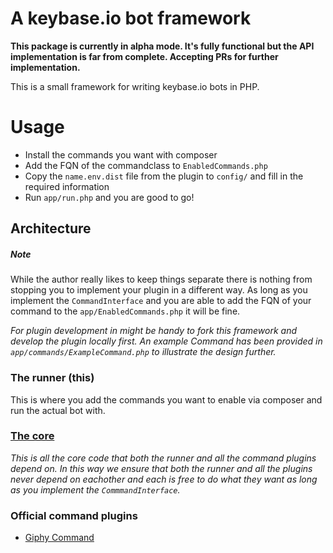 # A keybase.io bot framework

**This package is currently in alpha mode. It's fully functional but the API implementation is far from complete. Accepting PRs for further implementation.** 

This is a small framework for writing keybase.io bots in PHP. 

# Usage
* Install the commands you want with composer
* Add the FQN of the commandclass to `EnabledCommands.php`
* Copy the `name.env.dist` file from the plugin to `config/` and fill in the required information
* Run `app/run.php` and you are good to go!

## Architecture

##### Note
While the author really likes to keep things separate there is nothing from stopping you to implement your plugin in a different way. As long as you implement the `CommandInterface` and you are able to add the FQN of your command to the `app/EnabledCommands.php` it will be fine.

*For plugin development in might be handy to fork this framework and develop the plugin locally first. An example Command has been provided in `app/commands/ExampleCommand.php` to illustrate the design further.*

### The runner (this)
This is where you add the commands you want to enable via composer and run the actual bot with.
    
### [The core](https://github.com/tstrijdhorst/capetown-core)

*This is all the core code that both the runner and all the command plugins depend on. In this way we ensure that both the runner and all the plugins never depend on eachother and each is free to do what they want as long as you implement the `CommmandInterface`.*
    
### Official command plugins
* [Giphy Command](https://github.com/tstrijdhorst/capetown-giphy)
